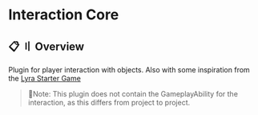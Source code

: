 # Interaction Core

## <a id="head"></a> 📋 〢 Overview

Plugin for player interaction with objects.
Also with some inspiration from the [Lyra Starter Game](https://github.com/johnlogostini/Lyra)

> 📝Note: This plugin does not contain the GameplayAbility for the interaction, as this differs from project to project.
